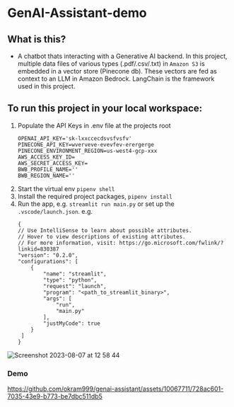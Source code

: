 # GenAI-Assistant-demo


## What is this?
- A chatbot thats interacting with a Generative AI backend. In this project, multiple data files of various types (.pdf/.csv/.txt) in `Amazon S3` is embedded in a vector store (Pinecone db). These vectors are fed as context to an LLM in Amazon Bedrock. LangChain is the framework used in this project.


## To run this project in your local workspace:
 1. Populate the API Keys in .env file at the projects root
    ```
    OPENAI_API_KEY='sk-lxxccecdsvsfvsfv'
    PINECONE_API_KEY=wverveve-evevfev-erergerge
    PINECONE_ENVIRONMENT_REGION=us-west4-gcp-xxx
    AWS_ACCESS_KEY_ID=
    AWS_SECRET_ACCESS_KEY=
    BWB_PROFILE_NAME=''
    BWB_REGION_NAME=''

    ```
 3. Start the virtual env `pipenv shell`
 4. Install the required project packages, `pipenv install`
 5. Run the app, e.g. `streamlit run main.py` or set up the `.vscode/launch.json`. e.g.
    ```
    {
    // Use IntelliSense to learn about possible attributes.
    // Hover to view descriptions of existing attributes.
    // For more information, visit: https://go.microsoft.com/fwlink/?linkid=830387
    "version": "0.2.0",
    "configurations": [
        {
            "name": "streamlit",
            "type": "python",
            "request": "launch",
            "program": "<path_to_streamlit_binary>",
            "args": [
                "run",
                "main.py"
            ],
            "justMyCode": true
        }
     ]
    }
    ```


![Screenshot 2023-08-07 at 12 58 44](https://github.com/okram999/genai-assistant/assets/10067711/387e8f47-781e-401a-8a87-95872fc6dfbd)





### Demo



https://github.com/okram999/genai-assistant/assets/10067711/728ac601-7035-43e9-b773-be7dbc511db5





